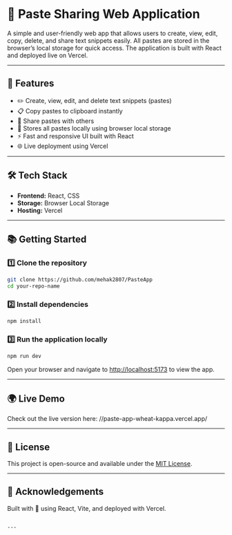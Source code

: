 
# 📄 Paste Sharing Web Application

A simple and user-friendly web app that allows users to create, view, edit, copy, delete, and share text snippets easily. All pastes are stored in the browser’s local storage for quick access. The application is built with React and deployed live on Vercel.

---

## 🚀 Features

- ✏️ Create, view, edit, and delete text snippets (pastes)
- 📋 Copy pastes to clipboard instantly
- 🔗 Share pastes with others
- 💾 Stores all pastes locally using browser local storage
- ⚡ Fast and responsive UI built with React
- 🌐 Live deployment using Vercel

---

## 🛠️ Tech Stack

- **Frontend:** React, CSS
- **Storage:** Browser Local Storage
- **Hosting:** Vercel

---

## 📚 Getting Started

### 1️⃣ Clone the repository

```bash
git clone https://github.com/mehak2807/PasteApp
cd your-repo-name
````

### 2️⃣ Install dependencies

```bash
npm install
```

### 3️⃣ Run the application locally

```bash
npm run dev
```

Open your browser and navigate to [http://localhost:5173](http://localhost:5173) to view the app.

---

## 🌍 Live Demo

Check out the live version here: //paste-app-wheat-kappa.vercel.app/

---

## 📜 License

This project is open-source and available under the [MIT License](LICENSE).

---

## 🙌 Acknowledgements

Built with 💙 using React, Vite, and deployed with Vercel.

```

---


